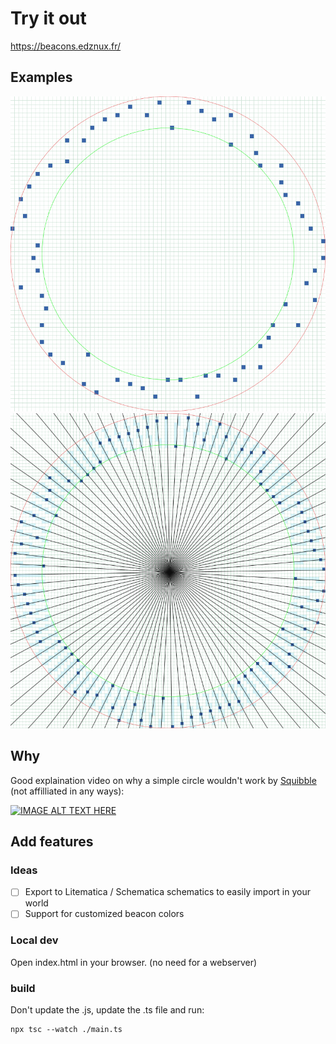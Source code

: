 # Try it out

https://beacons.edznux.fr/

## Examples

![Grid and range](./images/image_with_grid.png)
![Debug display](./images/image_with_debug.png)

## Why

Good explaination video on why a simple circle wouldn't work by [Squibble](https://www.youtube.com/@squibble111) (not affilliated in any ways):

[![IMAGE ALT TEXT HERE](https://img.youtube.com/vi/VcsEm7FnheU/0.jpg)](https://www.youtube.com/watch?v=VcsEm7FnheU)

## Add features

### Ideas
- [ ] Export to Litematica / Schematica schematics to easily import in your world
- [ ] Support for customized beacon colors

### Local dev
Open index.html in your browser. (no need for a webserver)

### build
Don't update the .js, update the .ts file and run:
```
npx tsc --watch ./main.ts
```
